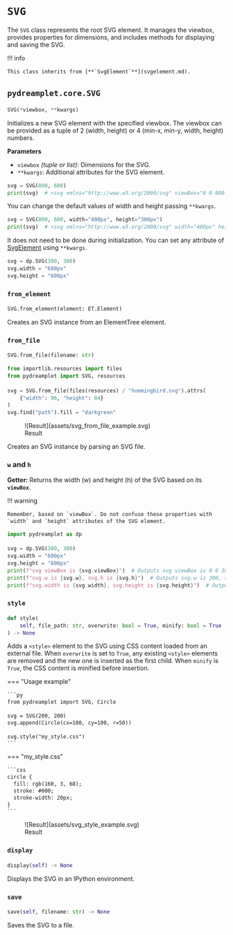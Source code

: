 # `SVG`

The `SVG` class represents the root SVG element. It manages the viewbox, provides properties for dimensions, and includes methods for displaying and saving the SVG.

!!! info

    This class inherits from [**`SvgElement`**](svgelement.md).

## <span class=class></span>`pydreamplet.core.SVG`

```py
SVG(*viewbox, **kwargs)
```

Initializes a new SVG element with the specified viewbox. The viewbox can be provided as a tuple of 2 (width, height) or 4 (min-x, min-y, width, height) numbers.

<span class="param">**Parameters**</span>

- `viewbox` *(tuple or list)*: Dimensions for the SVG.
- `**kwargs`: Additional attributes for the SVG element.

```py
svg = SVG(800, 600)
print(svg)  # <svg xmlns="http://www.w3.org/2000/svg" viewBox="0 0 800 600" width="800px" height="600px" />
```

You can change the default values of width and height passing `**kwargs`.

```py
svg = SVG(800, 600, width="400px", height="300px")
print(svg)  # <svg xmlns="http://www.w3.org/2000/svg" width="400px" height="300px" viewBox="0 0 800 600" />
```

It does not need to be done during initialization. You can set any attribute of [SvgElement](svgelement.md) using `**kwargs`.

```py
svg = dp.SVG(300, 300)
svg.width = "600px"
svg.height = "600px"
```

### <span class="meth"></span>`from_element`

```py
SVG.from_element(element: ET.Element)
```

Creates an SVG instance from an ElementTree element.

### <span class="meth"></span>`from_file`

```py
SVG.from_file(filename: str)
```

```py title="Usage example"
from importlib.resources import files
from pydreamplet import SVG, resources

svg = SVG.from_file(files(resources) / "hummingbird.svg").attrs(
    {"width": 96, "height": 84}
)
svg.find("path").fill = "darkgreen"
```

<figure class="light-dark-bg" markdown="span">
  ![Result](assets/svg_from_file_example.svg)
  <figcaption>Result</figcaption>
</figure>

Creates an SVG instance by parsing an SVG file.

### <span class="prop"></span>`w` and `h`

**Getter:** Returns the width (w) and height (h) of the SVG based on its **`viewBox`**.

!!! warning

    Remember, based on `viewBox`. Do not confuse these properties with `width` and `height` attributes of the SVG element.

```py
import pydreamplet as dp

svg = dp.SVG(300, 300)
svg.width = "600px"
svg.height = "600px"
print(f"svg viewBox is {svg.viewBox}")  # Outputs svg viewBox is 0 0 300 300
print(f"svg.w is {svg.w}, svg.h is {svg.h}")  # Outputs svg.w is 300, svg.h is 300
print(f"svg.width is {svg.width}, svg.height is {svg.height}")  # Outputs svg.width is 600px, svg.height is 600px
```

### <span class="meth"></span>`style`

```py
def style(
    self, file_path: str, overwrite: bool = True, minify: bool = True
) -> None
```

Adds a `<style>` element to the SVG using CSS content loaded from an external file. When `overwrite` is set to `True`, any existing `<style>` elements are removed and the new one is inserted as the first child. When `minify` is `True`, the CSS content is minified before insertion.

=== "Usage example"

    ```py
    from pydreamplet import SVG, Circle

    svg = SVG(200, 200)
    svg.append(Circle(cx=100, cy=100, r=50))

    svg.style("my_style.css")
    ```

=== "my_style.css"

    ```css
    circle {
      fill: rgb(160, 3, 68);
      stroke: #000;
      stroke-width: 20px;
    }
    ```

<figure class="light-dark-bg" markdown="span">
  ![Result](assets/svg_style_example.svg)
  <figcaption>Result</figcaption>
</figure>

### <span class="meth"></span>`display`

```py
display(self) -> None
```

Displays the SVG in an IPython environment.

### <span class="meth"></span>`save`

```py
save(self, filename: str) -> None
```

Saves the SVG to a file.
